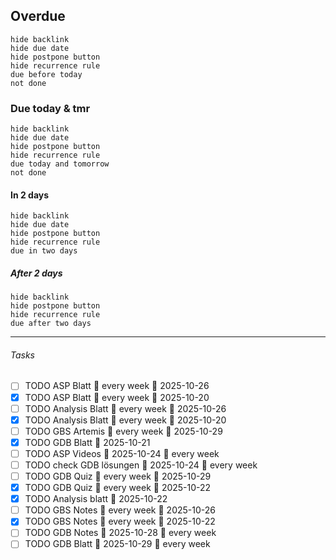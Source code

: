 ## Overdue
```tasks
hide backlink
hide due date
hide postpone button
hide recurrence rule
due before today 
not done
```

### Due today & tmr
```tasks
hide backlink
hide due date
hide postpone button
hide recurrence rule
due today and tomorrow
not done
```

#### In 2 days
```tasks
hide backlink
hide due date
hide postpone button
hide recurrence rule
due in two days
```

##### After 2 days
```tasks
hide backlink
hide postpone button
hide recurrence rule
due after two days 
```

----
###### Tasks
- [ ] TODO ASP Blatt 🔁 every week 📅 2025-10-26
- [x] TODO ASP Blatt 🔁 every week 📅 2025-10-20
- [ ] TODO Analysis Blatt 🔁 every week 📅 2025-10-26
- [x] TODO Analysis Blatt 🔁 every week 📅 2025-10-20
- [ ] TODO GBS Artemis 🔁 every week 📅 2025-10-29 
- [x] TODO GDB Blatt 📅 2025-10-21
- [ ] TODO ASP Videos 📅 2025-10-24 🔁 every week 
- [ ] TODO check GDB lösungen 📅 2025-10-24 🔁 every week 
- [ ] TODO GDB Quiz 🔁 every week 📅 2025-10-29
- [x] TODO GDB Quiz 🔁 every week 📅 2025-10-22
- [x] TODO Analysis blatt 📅 2025-10-22
- [ ] TODO GBS Notes 🔁 every week 📅 2025-10-26
- [x] TODO GBS Notes 🔁 every week 📅 2025-10-22
- [ ] TODO GDB Notes 📅 2025-10-28 🔁 every week 
- [ ] TODO GDB Blatt 📅 2025-10-29 🔁 every week 